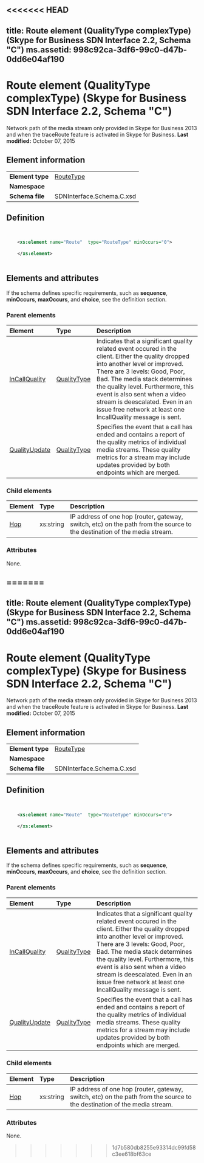 <<<<<<< HEAD
---
title: Route element (QualityType complexType) (Skype for Business SDN Interface 2.2, Schema "C")
ms.assetid: 998c92ca-3df6-99c0-d47b-0dd6e04af190
---


# Route element (QualityType complexType) (Skype for Business SDN Interface 2.2, Schema "C")
Network path of the media stream only provided in Skype for Business 2013 and when the traceRoute feature is activated in Skype for Business. 
 **Last modified:** October 07, 2015
  
    
    


## Element information


|||
|:-----|:-----|
|**Element type**| [RouteType](routetype-complextype.md)|
|**Namespace**||
|**Schema file**|SDNInterface.Schema.C.xsd |
   

## Definition


```XML


    <xs:element name="Route"  type="RouteType" minOccurs="0">
    
    </xs:element>
  
```


## Elements and attributes

If the schema defines specific requirements, such as **sequence**, **minOccurs**, **maxOccurs**, and **choice**, see the definition section. 
  
    
    

### Parent elements



|**Element**|**Type**|**Description**|
|:-----|:-----|:-----|
| [InCallQuality](incallquality-element-1.md)| [QualityType](qualitytype-complextype.md)|Indicates that a significant quality related event occured in the client. Either the quality dropped into another level or improved. There are 3 levels: Good, Poor, Bad. The media stack determines the quality level. Furthermore, this event is also sent when a video stream is deescalated. Even in an issue free network at least one IncallQuality message is sent. |
| [QualityUpdate](qualityupdate-element-1.md)| [QualityType](qualitytype-complextype.md)|Specifies the event that a call has ended and contains a report of the quality metrics of individual media streams. These quality metrics for a stream may include updates provided by both endpoints which are merged. |
   

### Child elements



|**Element**|**Type**|**Description**|
|:-----|:-----|:-----|
| [Hop](hop-element.md)|xs:string |IP address of one hop (router, gateway, switch, etc) on the path from the source to the destination of the media stream. |
   

### Attributes

None. 
  
    
    

=======
---
title: Route element (QualityType complexType) (Skype for Business SDN Interface 2.2, Schema "C")
ms.assetid: 998c92ca-3df6-99c0-d47b-0dd6e04af190
---


# Route element (QualityType complexType) (Skype for Business SDN Interface 2.2, Schema "C")
Network path of the media stream only provided in Skype for Business 2013 and when the traceRoute feature is activated in Skype for Business. 
 **Last modified:** October 07, 2015
  
    
    


## Element information


|||
|:-----|:-----|
|**Element type**| [RouteType](routetype-complextype.md)|
|**Namespace**||
|**Schema file**|SDNInterface.Schema.C.xsd |
   

## Definition


```XML


    <xs:element name="Route"  type="RouteType" minOccurs="0">
    
    </xs:element>
  
```


## Elements and attributes

If the schema defines specific requirements, such as **sequence**, **minOccurs**, **maxOccurs**, and **choice**, see the definition section. 
  
    
    

### Parent elements



|**Element**|**Type**|**Description**|
|:-----|:-----|:-----|
| [InCallQuality](incallquality-element-1.md)| [QualityType](qualitytype-complextype.md)|Indicates that a significant quality related event occured in the client. Either the quality dropped into another level or improved. There are 3 levels: Good, Poor, Bad. The media stack determines the quality level. Furthermore, this event is also sent when a video stream is deescalated. Even in an issue free network at least one IncallQuality message is sent. |
| [QualityUpdate](qualityupdate-element-1.md)| [QualityType](qualitytype-complextype.md)|Specifies the event that a call has ended and contains a report of the quality metrics of individual media streams. These quality metrics for a stream may include updates provided by both endpoints which are merged. |
   

### Child elements



|**Element**|**Type**|**Description**|
|:-----|:-----|:-----|
| [Hop](hop-element.md)|xs:string |IP address of one hop (router, gateway, switch, etc) on the path from the source to the destination of the media stream. |
   

### Attributes

None. 
  
    
    

>>>>>>> 1d7b580db8255e93314dc99fd58c3ee618bf63ce
